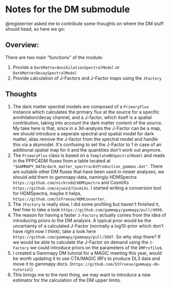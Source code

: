 # Notes for the DM submodule

@registerrier asked me to contribute some thoughts on where the DM stuff should head, so here we go:

## Overview:

There are two main "functions" of the module:
1. Provide a `DarkMatterAnnihilationSpectralModel` or `DarkMatterDecaySpectralModel`
2. Provide calculation of J-Factors and J-Factor maps using the `JFactory`

## Thoughts

1. The dark matter spectral models are composed of a `PrimaryFlux` instance which calculates the primary flux at the source for a specific annihilation/decay channel, and a J-factor, which itself is a spatial contribution, taking into account the dark matter content of the source. My take here is that, since in a 3d-analysis the J-Factor can be a map, we should introduce a seperate spectral and spatial model for dark matter, alias remove the J-factor from the spectral model and handle this via a skymodel. It's confusing to set the J-Factor to 1 in case of an additional spatial map for it and the quantities don't work out anymore.
2. The `PrimaryFlux` class is based on a `TemplateNDSpectralModel` and reads in the PPPC4DM fluxes from a table located at `"$GAMMAPY_DATA/dark_matter_spectra/AtProduction_gammas.dat"`. There are suitable other DM fluxes that have been used in newer analyses, we should add them to gammapy-data, namingly HDMSpectra `https://github.com/nickrodd/HDMSpectra` and CosmiXs `https://github.com/ajueid/CosmiXs`. I started writing a conversion tool for HDMSpectra, maybe it helps, `https://github.com/StFroese/HDMConverter`.
3. The `JFactory` is really slow, I did some profiling but haven't finished it, feel free to take a look `https://github.com/gammapy/gammapy/pull/4999`.
4. The reason for having a faster `J-Factory` actually comes from the idea of introducing priors to the DM analysis. A typical prior would be the uncertainty of a calculated J-Factor (normally a log10-prior which don't have right now I think), take a look here `https://github.com/gammapy/gammapy/pull/5097`. So why stop there? If we would be able to calculate the J-Factor on demand using the `J-Factory` we could introduce priors on the parameters of the `DMProfile`s.
6. I created a Gammapy DM tutorial for a MAGIC meeting this year, would be worth updating it to use CTA/MAGIC IRFs to produce DL3 data and move it to gammapy docs. (`https://github.com/StFroese/gammapy-dm-tutorial`)
7. This brings me to the next thing, we may want to introduce a new estimator for the calculation of the DM upper limits.

